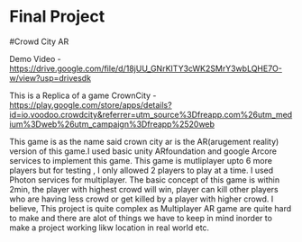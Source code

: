 # Final Project
#Crowd City AR


Demo Video - https://drive.google.com/file/d/18jUU_GNrKITY3cWK2SMrY3wbLQHE7O-w/view?usp=drivesdk

This is a Replica of a game CrownCity - https://play.google.com/store/apps/details?id=io.voodoo.crowdcity&referrer=utm_source%3Dfreapp.com%26utm_medium%3Dweb%26utm_campaign%3Dfreapp%2520web

This game is as the name said crown city ar is the AR(arugement reality) version of this game.I used basic unity ARfoundation and google Arcore services to implement this game.
This game is mutliplayer upto 6 more players but for testing , I only allowed 2 players to play at a time. I used Photon services for multiplayer.
The basic concept of this game is within 2min, the player with highest crowd will win, player can kill other players who are having less crowd or get killed by a player with higher crowd.
I believe, This project is quite complex as Multiplayer AR game are quite hard to make and there are alot of things we have to keep in mind inorder to make a project working likw location in real world etc.

